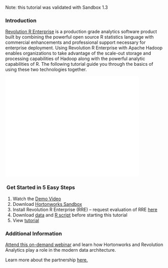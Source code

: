 Note: this tutorial was validated with Sandbox 1.3

### Introduction

[Revolution R Enterprise](http://www.revolutionanalytics.com/products) is a production grade analytics software product built by combining the powerful open source R statistics language with commercial enhancements and professional support necessary for enterprise deployment. Using Revolution R Enterprise with Apache Hadoop enables organizations to take advantage of the scale-out storage and processing capabilities of Hadoop along with the powerful analytic capabilities of R. The following tutorial guide you through the basics of using these two technologies together.

<iframe src="//www.youtube.com/embed/casmsFmX0NM" height="315" width="420" allowfullscreen="" frameborder="0" id="player0"></iframe>

###  Get Started in 5 Easy Steps

1.  Watch the [Demo Video](http://youtu.be/casmsFmX0NM)
2.  Download [Hortonworks Sandbox](http://hortonworks.com/products/hortonworks-sandbox/)
3.  Install Revolution R Enterprise (RRE) – request evaluation of RRE [here](http://revolutionanalytics.com/get-revolution-r-enterprise)
4.  Download [data](http://hortonworks.com/wp-content/uploads/2013/12/airline.zip) and [R script](http://hortonassets.s3.amazonaws.com/revolution/HortonworksSandbox.R) before starting this tutorial
5.  View [tutorial](http://hortonworks.com/wp-content/uploads/2013/12/Sandbox_Tutorial_Revo-R-v1-32.pdf)

### Additional Information

[Attend this on-demand webinar](http://www.youtube.com/watch?v=FGXsh3VpSgw&feature=share&list=PL2y_WpKCCNQfTawkcDfUlPhRQrSyDS-1p&index=3) and learn how Hortonworks and Revolution Analytics play a role in the modern data architecture.

Learn more about the partnership [here.](http://hortonworks.com/partner/revolution-analytics/)